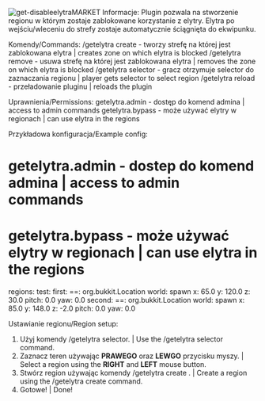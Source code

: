 ![get-disableelytraMARKET](https://user-images.githubusercontent.com/49717977/235355339-21cfac85-bd78-4fc5-b7c3-16c6a341c69a.png)
Informacje:
Plugin pozwala na stworzenie regionu w którym zostaje zablokowane korzystanie z elytry. Elytra po wejściu/wleceniu do strefy zostaje automatycznie ściągnięta do ekwipunku.


Komendy/Commands:
/getelytra create <nazwa> - tworzy strefę na której jest zablokowana elytra | creates zone on which elytra is blocked
/getelytra remove <nazwa> - usuwa strefę na której jest zablokowana elytra | removes the zone on which elytra is blocked
/getelytra selector - gracz otrzymuje selector do zaznaczania regionu | player gets selector to select region
/getelytra reload - przeładowanie pluginu | reloads the plugin


Uprawnienia/Permissions:
getelytra.admin - dostęp do komend admina | access to admin commands
getelytra.bypass - może używać elytry w regionach | can use elytra in the regions


Przykładowa konfiguracja/Example config:
# getelytra.admin - dostep do komend admina | access to admin commands
# getelytra.bypass - może używać elytry w regionach | can use elytra in the regions
regions:
  test:
    first:
      ==: org.bukkit.Location
      world: spawn
      x: 65.0
      y: 120.0
      z: 30.0
      pitch: 0.0
      yaw: 0.0
    second:
      ==: org.bukkit.Location
      world: spawn
      x: 85.0
      y: 148.0
      z: -2.0
      pitch: 0.0
      yaw: 0.0


Ustawianie regionu/Region setup:
1. Użyj komendy /getelytra selector. | Use the /getelytra selector command.
2. Zaznacz teren używając **PRAWEGO** oraz **LEWGO** przycisku myszy. | Select a region using the **RIGHT** and **LEFT** mouse button.
3. Stwórz region używając komendy /getelytra create <nazwa>. | Create a region using the /getelytra create <name> command.
4. Gotowe! | Done!
